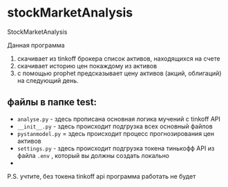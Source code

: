 # stockMarketAnalysis
StockMarketAnalysis


Данная программа
1.  скачивает из tinkoff брокера список активов, находящихся на счете
2. скачивает историю цен покаждому из активов
3. с помощью prophet предсказывает цену активов (акций, облигаций) на следующий день.

## файлы в папке test:

*  ```analyse.py``` - здесь прописана основная логика мучений с tinkoff API
*  ```__init__.py``` -  здесь происходит подгрузка всех основный файлов
*  ```pystanmodel.py``` = здесь происходит процесс прогнозирования цен активов
*  ```settings.py``` - здесь происходит подгрузка токена тинькофф API из файла ```.env``` , который вы должны создать локально
*  
P.S.  учтите, без токена tinkoff api  программа работать не будет 
